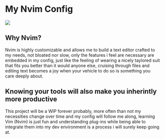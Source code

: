 <h1> My Nvim Config </h1> 
<img src="https://i.imgur.com/B8pi0dD.png" >
<h2>Why Nvim?</h2>
<p> Nvim is highly customizable and allows me to build a text editor crafted to my needs, not bloated nor slow, only the features i feel are necessary are embedded in my config, just like the feeling of wearing a nicely taylored suit that fits you better than it would anyone else, cruising through files and editing text becomes a joy when your vehicle to do so is something you care deeply about. </p>


<h2>Knowing your tools will also make you inherintly more productive</h2>
<img src = ""


<p1>This project will be a WIP forever probably, more often than not my necessities change over time and my config will follow me along, learning Vim (Nvim) is just fun and understanding plug-ins while being able to integrate them into my dev environment is a process i will surely keep going at. </p1>
